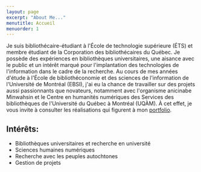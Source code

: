 ```yaml
---
layout: page
excerpt: "About Me..."
menutitle: Accueil
menuorder: 1
---
```


Je suis bibliothécaire-étudiant à l'École de technologie supérieure (ÉTS) et membre étudiant de la Corporation des bibliothécaires du Québec. Je possède des expériences en bibliothèques universitaires, une aisance avec le public et un intérêt marqué pour l'implantation des technologies de l'information dans le cadre de la recherche. Au cours de mes années d'étude à l'École de bibliothéconomie et des sciences de l'information de l'Université de Montréal (EBSI), j'ai eu la chance de travailler sur des projets aussi passionnants que novateurs, notamment avec l'organisme anicinabe Minwahsin et le Centre en humanités numériques des Services des bibliothèques de l'Université du Québec à Montréal (UQÀM). À cet effet, je vous invite à consulter les réalisations qui figurent à mon [portfolio](https://juste-un-roy.github.io/portfolio/).

## Intérêts:

- Bibliothèques universitaires et recherche en université
- Sciences humaines numériques
- Recherche avec les peuples autochtones
- Gestion de projets
